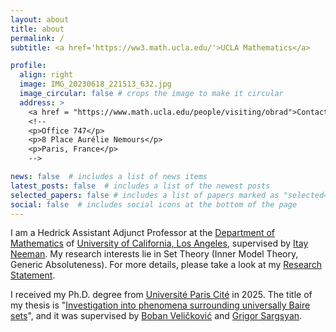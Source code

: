 ```yaml
---
layout: about
title: about
permalink: /
subtitle: <a href='https://ww3.math.ucla.edu/'>UCLA Mathematics</a>

profile:
  align: right
  image: IMG_20230618_221513_632.jpg
  image_circular: false # crops the image to make it circular
  address: >
    <a href = "https://www.math.ucla.edu/people/visiting/obrad">Contact information</a>
    <!--
    <p>Office 747</p>
    <p>8 Place Aurélie Nemours</p>
    <p>Paris, France</p>
    -->

news: false  # includes a list of news items
latest_posts: false  # includes a list of the newest posts
selected_papers: false # includes a list of papers marked as "selected={true}"
social: false  # includes social icons at the bottom of the page
---
```


I am a Hedrick Assistant Adjunct Professor at the <a href = "https://ww3.math.ucla.edu/">Department of Mathematics</a> of <a href = "https://www.ucla.edu/">University of California, Los Angeles</a>, supervised by <a href = "https://www.math.ucla.edu/~ineeman/">Itay Neeman</a>. My research interests lie in Set Theory (Inner Model Theory, Generic Absoluteness). For more details, please take a look at my <a href = 'https://drive.google.com/file/d/15cJNKzZGnFFm6hBUXmzz5oNLP-en-JEe/view?usp=sharing'>Research Statement</a>.

I received my Ph.D. degree from <a href='https://u-paris.fr/'>Université Paris Cité</a> in 2025.
The title of my thesis is "<a href = "https://hal.science/tel-05126507v1">Investigation into phenomena surrounding universally Baire sets</a>", and it was supervised by <a href='https://webusers.imj-prg.fr/~boban.velickovic/'>Boban Veličković</a> and <a href='https://grigorsarg.github.io/'>Grigor Sargsyan</a>.
